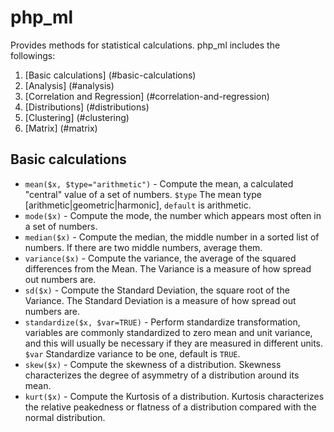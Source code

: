 # php_ml
Provides methods for statistical calculations. php_ml includes the followings:

1. [Basic calculations] (#basic-calculations)
2. [Analysis] (#analysis)
3. [Correlation and Regression] (#correlation-and-regression)
4. [Distributions] (#distributions)
5. [Clustering] (#clustering)
6. [Matrix] (#matrix)

## Basic calculations
* `mean($x, $type="arithmetic")` - Compute the mean, a calculated "central" value of a set of numbers. `$type` The mean type [arithmetic|geometric|harmonic], `default` is arithmetic.
* `mode($x)` - Compute the mode, the number which appears most often in a set of numbers.
* `median($x)` - Compute the median, the middle number in a sorted list of numbers. If there are two middle numbers, average them.
* `variance($x)` - Compute the variance, the average of the squared differences from the Mean. The Variance is a measure of how spread out numbers are.
* `sd($x)` - Compute the Standard Deviation, the square root of the Variance. The Standard Deviation is a measure of how spread out numbers are.
* `standardize($x, $var=TRUE)` - Perform standardize transformation, variables are commonly standardized to zero mean and unit variance, and this will usually be necessary if they are measured in different units. `$var` Standardize variance to be one, default is `TRUE`.
* `skew($x)` - Compute the skewness of a distribution. Skewness characterizes the degree of asymmetry of a distribution around its mean.
* `kurt($x)` - Compute the Kurtosis of a distribution. Kurtosis characterizes the relative peakedness or flatness of a distribution compared with the normal distribution.